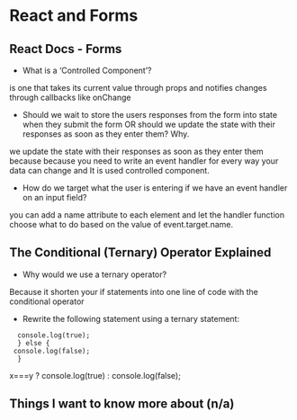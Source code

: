 # React and Forms

## React Docs - Forms

* What is a ‘Controlled Component’?

is one that takes its current value through props and notifies changes through callbacks like onChange 

* Should we wait to store the users responses from the form into state when they submit the form OR should we update the state with their responses as soon as they enter them? Why.

we update the state with their responses as soon as they enter them because because you need to write an event handler for every way your data can change and It is used controlled component.

* How do we target what the user is entering if we have an event handler on an input field?

you can add a name attribute to each element and let the handler function choose what to do based on the value of event.target.name.


## The Conditional (Ternary) Operator Explained

* Why would we use a ternary operator?

Because it shorten your if statements into one line of code with the conditional operator

* Rewrite the following statement using a ternary statement:

```if(x===y){
  console.log(true);
  } else {
 console.log(false);
  }
  ```
 x===y ? console.log(true) : console.log(false);
 
## Things I want to know more about (n/a)



